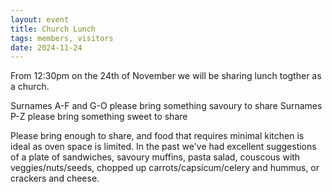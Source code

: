 ```yaml
---
layout: event
title: Church Lunch
tags: members, visitors
date: 2024-11-24
---
```


From 12:30pm on the 24th of November we will be sharing lunch togther as a church.
<!--excerpt end-->

Surnames A-F and G-O please bring something savoury to share 
Surnames P-Z please bring something sweet to share

Please bring enough to share, and food that requires minimal kitchen is ideal as oven space is limited. 
In the past we've had excellent suggestions of a plate of sandwiches, savoury muffins, pasta salad, couscous with veggies/nuts/seeds, chopped up carrots/capsicum/celery and hummus, or crackers and cheese. 
